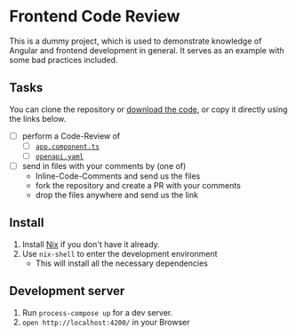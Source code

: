 # Frontend Code Review

This is a dummy project, which is used to demonstrate knowledge of Angular and frontend development in general.
It serves as an example with some bad practices included.

## Tasks

You can clone the repository or [download the code](https://codeload.github.com/cutlery42/frontend-code-review/zip/refs/heads/main?token=AUQ6XADLYLMZM4VGGFYAWLDF2NMG2),
or copy it directly using the links below.

- [ ] perform a Code-Review of
  - [ ] [`app.component.ts`](https://github.com/cutlery42/frontend-code-review/blob/main/src/app/app.component.ts)
  - [ ] [`openapi.yaml`](https://github.com/cutlery42/frontend-code-review/blob/main/openapi.yaml)
- [ ] send in files with your comments by (one of)
  - Inline-Code-Comments and send us the files
  - fork the repository and create a PR with your comments
  - drop the files anywhere and send us the link

## Install

1. Install [Nix](https://nixos.org/download) if you don't have it already.
2. Use `nix-shell` to enter the development environment
   - This will install all the necessary dependencies

## Development server

1. Run `process-compose up` for a dev server.
2. `open http://localhost:4200/` in your Browser

